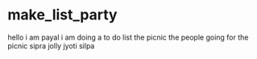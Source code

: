 # make_list_party
hello i am payal
i am doing a to do list the picnic
the people going for the picnic
sipra 
jolly
jyoti
silpa
